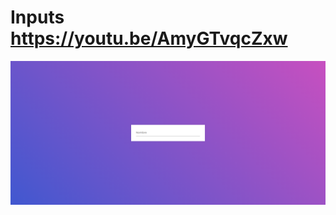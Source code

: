 # Inputs https://youtu.be/AmyGTvqcZxw
<p align="center">
  <img src="preview.png" alt="preview del proyecto" max-width="1600">
</p>